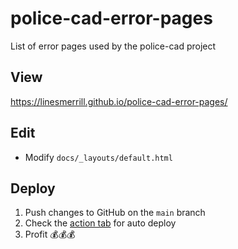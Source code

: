 # police-cad-error-pages
List of error pages used by the police-cad project

## View

https://linesmerrill.github.io/police-cad-error-pages/

## Edit

- Modify `docs/_layouts/default.html`

## Deploy

1. Push changes to GitHub on the `main` branch
1. Check the [action tab](https://github.com/Linesmerrill/police-cad-error-pages/actions) for auto deploy 
1. Profit 💰💰💰

